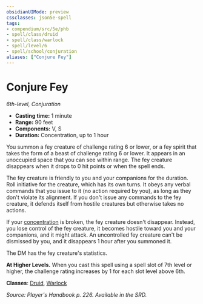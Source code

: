 ```yaml
---
obsidianUIMode: preview
cssclasses: json5e-spell
tags:
- compendium/src/5e/phb
- spell/class/druid
- spell/class/warlock
- spell/level/6
- spell/school/conjuration
aliases: ["Conjure Fey"]
---
```

# Conjure Fey
*6th-level, Conjuration*  

- **Casting time:** 1 minute
- **Range:** 90 feet
- **Components:** V, S
- **Duration:** Concentration, up to 1 hour

You summon a fey creature of challenge rating 6 or lower, or a fey spirit that takes the form of a beast of challenge rating 6 or lower. It appears in an unoccupied space that you can see within range. The fey creature disappears when it drops to 0 hit points or when the spell ends.

The fey creature is friendly to you and your companions for the duration. Roll initiative for the creature, which has its own turns. It obeys any verbal commands that you issue to it (no action required by you), as long as they don't violate its alignment. If you don't issue any commands to the fey creature, it defends itself from hostile creatures but otherwise takes no actions.

If your [concentration](/compendium/rules/conditions.md#concentration) is broken, the fey creature doesn't disappear. Instead, you lose control of the fey creature, it becomes hostile toward you and your companions, and it might attack. An uncontrolled fey creature can't be dismissed by you, and it disappears 1 hour after you summoned it.

The DM has the fey creature's statistics.

**At Higher Levels.** When you cast this spell using a spell slot of 7th level or higher, the challenge rating increases by 1 for each slot level above 6th.

**Classes**: [Druid](/compendium/classes/druid.md), [Warlock](/compendium/classes/warlock.md)

*Source: Player's Handbook p. 226. Available in the SRD.*